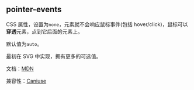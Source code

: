 ## pointer-events

CSS 属性，设置为`none`，元素就不会响应鼠标事件(包括 hover/click)，鼠标可以**穿透**元素，点到它后面的元素上。

默认值为`auto`。

最初在 SVG 中实现，拥有更多的可选值。

文档：[MDN](https://developer.mozilla.org/en-US/docs/Web/CSS/pointer-events)

兼容性：[Caniuse](http://caniuse.com/#feat=pointer-events)
